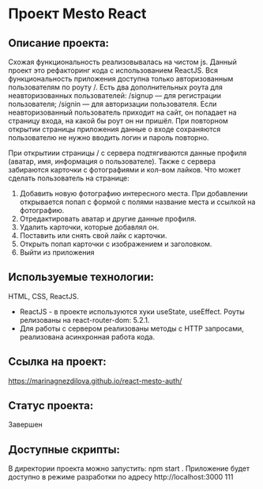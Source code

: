 # Проект Mesto React
## Описание проекта:
Схожая функциональность реализовывалась на чистом js. Данный проект это рефакторинг кода с использованием ReactJS.
Вся функциональность приложения доступна только авторизованным пользователям по роуту /. Есть два дополнительных роута для неавторизованных пользователей:
    /signup — для регистрации пользователя;
    /signin — для авторизации пользователя.
 Если неавторизованный пользователь приходит на сайт, он попадает на страницу входа, на какой бы роут он ни пришёл.
 При повторном открытии страницы приложения данные о входе сохраняются пользователю не нужно вводить логин и пароль повторно.

При открытиии страницы / с сервера подтягиваются данные профиля (аватар, имя, информация о пользователе). Также с сервера забираются карточки с фотографиями и кол-вом лайков.
Что может сделать пользователь на странице:
1. Добавить новую фотографию интересного места. При добавлении открывается попап с формой с полями название места и ссылкой на фотографию.
2. Отредактировать аватар и другие данные профиля.
3. Удалить карточки, которые добавлял он.
4. Поставить или снять свой лайк с карточки.
5. Открыть попап карточки с изображением и заголовком.
6. Выйти из приложения

## Используемые технологии:
HTML, CSS, ReactJS.
+ ReactJS - в проекте используются хуки useState, useEffect. Роуты релизованы на react-router-dom: 5.2.1.
+ Для работы с сервером реализованы методы с HTTP запросами, реализована асинхронная работа кода.

## Ссылка на проект:
 https://marinagnezdilova.github.io/react-mesto-auth/

## Статус проекта:
Завершен

## Доступные скрипты:
В директории проекта можно запустить: npm start .
Приложение будет доступно в режиме разработки по адресу http://localhost:3000
111

